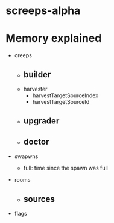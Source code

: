 # screeps-alpha



# Memory explained

- creeps
    - builder
        -
    - harvester
        - harvestTargetSourceIndex
        - harvestTargetSourceId
    - upgrader
        -
    - doctor
        -


- swapwns

    - full: time since the spawn was full

- rooms

    - sources
        -

- flags
